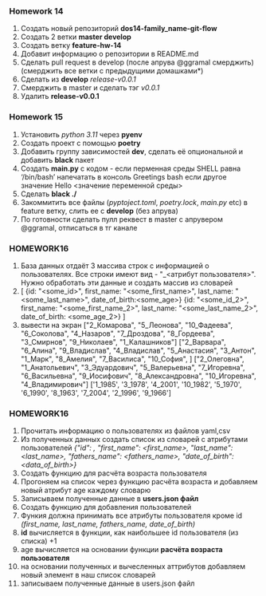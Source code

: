 ### Homework 14
1. Создать новый репозиторий **dos14-family_name-git-flow**
2. Создать 2 ветки **master develop**
3. Cоздать ветку **feature-hw-14**
4. Добавит информацию о репозитории в README.md
5. Сделать pull request в develop (после апрува
@ggramal смерджить) (cмерджить все ветки с
предыдущими домашками*)
6. Сделать из **develop** *release-v0.0.1*
7. Cмерджить в master и сделать тэг *v0.0.1*
8. Удалить **release-v0.0.1**

### Homework 15
1. Установить *python 3.11* через **pyenv**
2. Создать проект с помощью **poetry**
3. Добавить группу зависимостей **dev**, сделать её опциональной и добавить **black** пакет
4. Создать **main.py** с кодом - если перменная среды SHELL равна ‘/bin/bash’ напечатать в консоль Greetings bash если другое значение Hello <значение переменной среды>
5. Сделать **black ./**
5. Закоммитить все файлы (*pyptoject.toml*, *poetry.lock*, *main.py* etc) в feature ветку, слить ее с **develop** (без апрува)
6. По готовности сделать пулл реквест в master с апрувером @ggramal, отписаться в тг канале

### HOMEWORK16
1. База данных отдаёт 3 массива cтрок с информацией о пользователях. Все строки имеют вид -
"<id>_<атрибут пользователя>". Нужно обработать эти данные и создать массив из словарей
2. [
{id: "<some_id>", first_name: "<some_first_name>", last_name: "<some_last_name>", date_of_birth:<some_age>}
{id: "<some_id_2>", first_name: "<some_first_name_2>", last_name: "<some_last_name_2>", date_of_birth:
<some_age_2>}
]
3. вывести на экран
["2_Комарова", "5_Леонова", "10_Фадеева", "6_Соколова", "4_Назаров", "7_Дроздова", "8_Гордеева", "3_Смирнов",
"9_Николаев", "1_Калашников"]
["2_Варвара", "6_Алина", "9_Владислав", "4_Владислав", "5_Анастасия", "3_Антон", "1_Марк", "8_Амелия",
"7_Василиса", "10_София", ]
["2_Олеговна", "1_Анатольевич", "3_Эдуардович", "5_Валерьевна", "7_Игоревна", "6_Васильевна", "9_Иосифович",
"8_Александровна", "10_Игоревна", "4_Владимирович"]
['1_1985', '3_1978', '4_2001', '10_1982', '5_1970', '6_1990', '8_1963', '7_2004', '2_1996', '9_1966']

### HOMEWORK16

1. Прочитать информацию о пользователях из файлов yaml,csv 
2. Из полученных данных создать список из словарей с атрибутами пользователей *{"id": <id>, "first_name": <first_name>, "last_name": <last_name>, "fathers_name":   <fathers_name>, "date_of_birth": <data_of_birth>}*
3. Создать функцию для расчёта возраста пользователя 
4. Прогоняем на список через функцию расчёта возраста и добавляем новый атрибут age каждому словарю 
5. Записываем полученные данные в **users.json файл** 
6. Создать функцию для добавления пользователей
7. Функия должна принимать все атрибуты пользователя кроме id *(first_name, last_name, fathers_name, date_of_birth)* 
8. **id** вычисляется в функции, как наибольшее id пользователя (из списка) +1 
9. age вычисляется на основании функции **расчёта возраста пользователя** 
10. на основании полученных и вычесленных аттрибутов добавляем новый элемент в наш список словарей
11. записываем полученные данные в users.json файл
